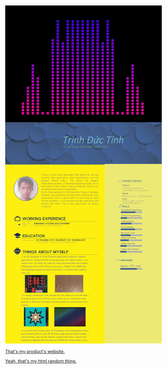 

<a href="/BlogPostAssets/video/Untitled.mp4" title="Link Title"><img src="/BlogPostAssets/video/Capture.png"  style="float: left; margin-right: 10px;"/></a>

![](0001.jpg)

[That's my product's website.](http://ngoisaola.com)

[Yeah, that's my html random thing.](https://groutlloyd.github.io/Portfolio.html)

